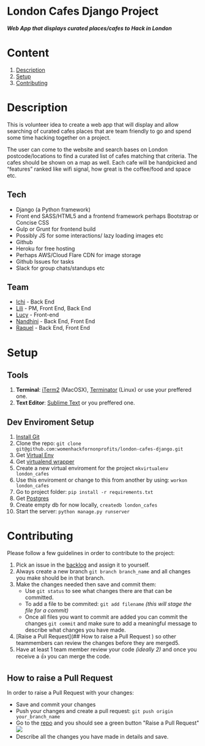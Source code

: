 # London Cafes Django Project
***Web App that displays curated places/cafes to Hack in London***	
# Content

1. [Description](#description)
4. [Setup](#setup)
5. [Contributing](#contributing)


# Description
This is volunteer idea to create a web app that will display and allow searching of curated cafes places that are team friendly to go and spend some time hacking together on a project.

The user can come to the website and search bases on London postcode/locations to find a curated list of cafes matching that criteria. The cafes should be shown on a map as well.
Each cafe will be handpicked and “features” ranked like wifi signal, how great is the coffee/food and space etc.

## Tech
- Django (a Python framework)
- Front end SASS/HTML5 and a frontend framework perhaps Bootstrap or Concise CSS
- Gulp or Grunt for frontend build
- Possibly JS for some interactions/ lazy loading images etc
- Github
- Heroku for free hosting
- Perhaps AWS/Cloud Flare CDN for image storage
- Github Issues for tasks
- Slack for group chats/standups etc

## Team
- [Ichi](https://github.com/Icicleta) - Back End
- [Lili](https://github.com/lili2311) - PM, Front End, Back End
- [Lucy](https://github.com/LucyMac) - Front-end
- [Nandhini](https://github.com/Nandhini31) - Back End, Front End
- [Raquel](https://github.com/raquel-ucl) - Back End, Front End

# Setup
## Tools
1. **Terminal**: [iTerm2](https://www.iterm2.com/) (MacOSX), [Terminator](http://gnometerminator.blogspot.co.uk/p/introduction.html) (Linux) or use your preffered one.
2. **Text Editor**: [Sublime Text](http://www.sublimetext.com/) or you preffered one.

## Dev Enviroment Setup
1. [Install Git](http://git-scm.com/download/mac)
2. Clone the repo: `git clone git@github.com:womenhackfornonprofits/london-cafes-django.git`
3. Get [Virtual Env](https://virtualenv.pypa.io/en/latest/installation.html) 
4. Get [virtualend wrapper](http://virtualenvwrapper.readthedocs.org/en/latest/install.html)
5. Create a new virtual enviroment for the project `mkvirtualenv london_cafes`
6. Use this enviroment or change to this from another by using: `workon london_cafes`
7. Go to project folder: `pip install -r requirements.txt`
8. Get [Postgres](http://www.postgresql.org/)
9. Create empty db for now locally, `createdb london_cafes`
10. Start the server: `python manage.py runserver`


# Contributing
Please follow a few guidelines in order to contribute to the project:

1. Pick an issue in the [backlog](https://github.com/womenhackfornonprofits/london-cafes-django/issues) and assign it to yourself.
2. Always create a new branch `git branch branch_name` and all changes you make should be in that branch.
3.  Make the changes needed then save and commit them:
	- Use `git status` to see what changes there are that can be committed.
	- To add a file to be commited: ```git add filename``` *(this will stage the file for a commit)*
	- Once all files you want to commit are added you can  commit the changes ```git commit``` and make sure to add a meaningful message to describe what changes you have made.
4. [Raise a Pull Request](## How to raise a Pull Request
) so other teammembers can review the changes before they are merged5. 
5. Have at least 1 team member review your code *(ideally 2)* and once you receive a :+1: you can merge the code.



	
## How to raise a Pull Request
In order to raise a Pull Request with your changes:

- Save and commit your changes
- Push your changes and create a pull request: `git push origin your_branch_name`
- Go to the [repo](https://github.com/womenhackfornonprofits/london-cafes-django) and you should see a green button "Raise a Pull Request"
![](https://help.github.com/assets/images/help/pull_requests/pull-request-click-to-create.png)
- Describe all the changes you have made in details and save.

